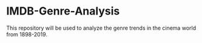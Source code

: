 # IMDB-Genre-Analysis

This repository will be used to analyze the genre trends in the cinema world from 1898-2019.
